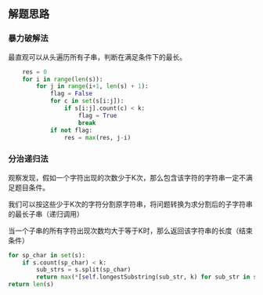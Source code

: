 ## 解题思路

### 暴力破解法
最直观可以从头遍历所有子串，判断在满足条件下的最长。
```python
    res = 0
    for i in range(len(s)):
        for j in range(i+1, len(s) + 1):
            flag = False
            for c in set(s[i:j]):
                if s[i:j].count(c) < k:
                    flag = True
                    break
            if not flag:
                res = max(res, j-i)
```

### 分治递归法
观察发现，假如一个字符出现的次数少于K次，那么包含该字符的字符串一定不满足题目条件。

我们可以按这些少于K次的字符分割原字符串，将问题转换为求分割后的子字符串的最长子串（递归调用）

当一个子串的所有字符出现次数均大于等于K时，那么返回该字符串的长度（结束条件）

```python
for sp_char in set(s):
    if s.count(sp_char) < k:
        sub_strs = s.split(sp_char)
        return max(*[self.longestSubstring(sub_str, k) for sub_str in sub_strs])
return len(s)
```